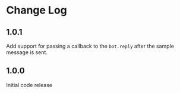 # Change Log

## 1.0.1

Add support for passing a callback to the `bot.reply` after the sample message is sent.

## 1.0.0

Initial code release
